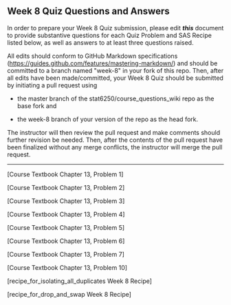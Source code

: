 ## Week 8 Quiz Questions and Answers

In order to prepare your Week 8 Quiz submission, please edit ***this*** document to provide substantive questions for each Quiz Problem and SAS Recipe listed below, as well as answers to at least three questions raised.

All edits should conform to GitHub Markdown specifications (https://guides.github.com/features/mastering-markdown/) and should be committed to a branch named "week-8" in your fork of this repo. Then, after all edits have been made/committed, your Week 8 Quiz should be submitted by initiating a pull request using

- the master branch of the stat6250/course_questions_wiki repo as the base fork and

- the week-8 branch of your version of the repo as the head fork.

The instructor will then review the pull request and make comments should further revision be needed. Then, after the contents of the pull request have been finalized without any merge conflicts, the instructor will merge the pull request.

********************************************************************************



[Course Textbook Chapter 13, Problem 1]



[Course Textbook Chapter 13, Problem 2]



[Course Textbook Chapter 13, Problem 3]



[Course Textbook Chapter 13, Problem 4]



[Course Textbook Chapter 13, Problem 5]



[Course Textbook Chapter 13, Problem 6]



[Course Textbook Chapter 13, Problem 7]



[Course Textbook Chapter 13, Problem 10]



[recipe_for_isolating_all_duplicates Week 8 Recipe]



[recipe_for_drop_and_swap Week 8 Recipe]


